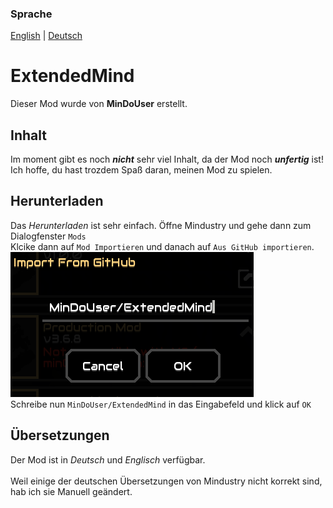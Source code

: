 ### Sprache
[English](https://github.com/MinDoUser/ExtendedMind/blob/main/README.md) | [Deutsch](https://github.com/MinDoUser/ExtendedMind/blob/main/readme/De_ReadMe.md)
# ExtendedMind
Dieser Mod wurde von **MinDoUser** erstellt.
## Inhalt
Im moment gibt es noch ***nicht*** sehr viel Inhalt, da der Mod noch ***unfertig*** ist! <br>
Ich hoffe, du hast trozdem Spaß daran, meinen Mod zu spielen.
## Herunterladen
Das *Herunterladen* ist sehr einfach. Öffne Mindustry und gehe dann zum Dialogfenster `Mods` <br>
Klcike dann auf `Mod Importieren` und danach auf `Aus GitHub importieren`. <br>
![Importieren](https://github.com/MinDoUser/ExtendedMind/blob/main/gitHub/ImportMod.png)<br>
Schreibe nun `MinDoUser/ExtendedMind` in das Eingabefeld und klick auf `OK`
## Übersetzungen
Der Mod ist in *Deutsch* und *Englisch* verfügbar. <br> <br>
Weil einige der deutschen Übersetzungen von Mindustry nicht korrekt sind, hab ich sie Manuell geändert. <br>
